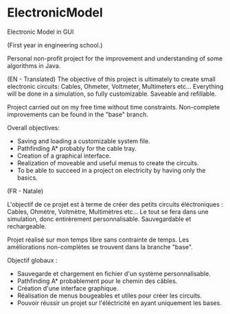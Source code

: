 # ElectronicModel
Electronic Model in GUI

(First year in engineering school.)

Personal non-profit project for the improvement and understanding of some algorithms in Java.

(EN - Translated)
The objective of this project is ultimately to create small electronic circuits: Cables, Ohmeter, Voltmeter, Multimeters etc...
Everything will be done in a simulation, so fully customizable.
Saveable and refillable.

Project carried out on my free time without time constraints.
Non-complete improvements can be found in the "base" branch.

Overall objectives:
- Saving and loading a customizable system file.
- Pathfinding A* probably for the cable tray.
- Creation of a graphical interface.
- Realization of moveable and useful menus to create the circuits.
- To be able to succeed in a project on electricity by having only the basics.

(FR - Natale)

L'objectif de ce projet est à terme de créer des petits circuits éléctroniques : Cables, Ohmètre, Voltmètre, Multimètres etc...
Le tout se fera dans une simulation, donc entirèrement personnalisable.
Sauvegardable et rechargeable.

Projet réalisé sur mon temps libre sans contrainte de temps.
Les améliorations non-complètes se trouvent dans la branche "base".

Objectif globaux :
- Sauvegarde et chargement en fichier d'un système personnalisable.
- Pathfinding A* probablement pour le chemin des câbles.
- Création d'une interface graphique.
- Réalisation de menus bougeables et utiles pour créer les circuits.
- Pouvoir réussir un projet sur l'éléctricité en ayant uniquement les bases.
